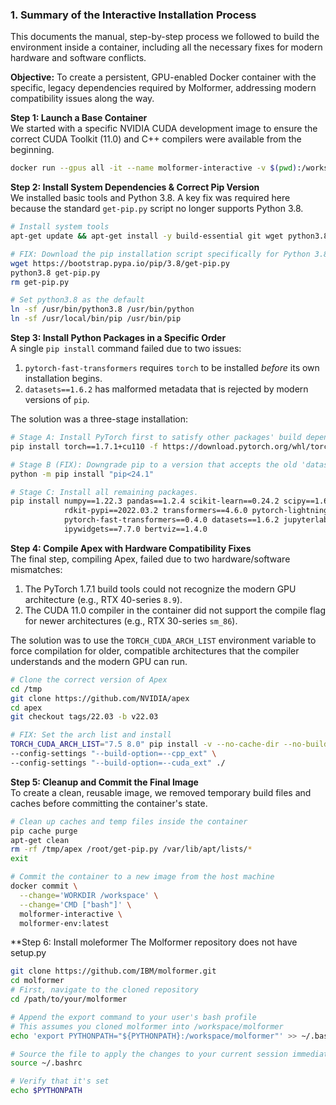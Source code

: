 ### 1. Summary of the Interactive Installation Process

This documents the manual, step-by-step process we followed to build the environment inside a container, including all the necessary fixes for modern hardware and software conflicts.

**Objective:** To create a persistent, GPU-enabled Docker container with the specific, legacy dependencies required by Molformer, addressing modern compatibility issues along the way.

**Step 1: Launch a Base Container**  
We started with a specific NVIDIA CUDA development image to ensure the correct CUDA Toolkit (11.0) and C++ compilers were available from the beginning.

```bash
docker run --gpus all -it --name molformer-interactive -v $(pwd):/workspace nvidia/cuda:11.0.3-devel-ubuntu18.04 bash
```

**Step 2: Install System Dependencies & Correct Pip Version**  
We installed basic tools and Python 3.8. A key fix was required here because the standard `get-pip.py` script no longer supports Python 3.8.

```bash
# Install system tools
apt-get update && apt-get install -y build-essential git wget python3.8 python3.8-dev python3.8-distutils

# FIX: Download the pip installation script specifically for Python 3.8
wget https://bootstrap.pypa.io/pip/3.8/get-pip.py
python3.8 get-pip.py
rm get-pip.py

# Set python3.8 as the default
ln -sf /usr/bin/python3.8 /usr/bin/python
ln -sf /usr/local/bin/pip /usr/bin/pip
```

**Step 3: Install Python Packages in a Specific Order**  
A single `pip install` command failed due to two issues:

1. `pytorch-fast-transformers` requires `torch` to be installed _before_ its own installation begins.
2. `datasets==1.6.2` has malformed metadata that is rejected by modern versions of `pip`.

The solution was a three-stage installation:

```bash
# Stage A: Install PyTorch first to satisfy other packages' build dependencies.
pip install torch==1.7.1+cu110 -f https://download.pytorch.org/whl/torch_stable.html

# Stage B (FIX): Downgrade pip to a version that accepts the old 'datasets' package metadata.
python -m pip install "pip<24.1"

# Stage C: Install all remaining packages.
pip install numpy==1.22.3 pandas==1.2.4 scikit-learn==0.24.2 scipy==1.6.2 \
            rdkit-pypi==2022.03.2 transformers==4.6.0 pytorch-lightning==1.1.5 \
            pytorch-fast-transformers==0.4.0 datasets==1.6.2 jupyterlab==3.4.0 \
            ipywidgets==7.7.0 bertviz==1.4.0
```

**Step 4: Compile Apex with Hardware Compatibility Fixes**  
The final step, compiling Apex, failed due to two hardware/software mismatches:

1. The PyTorch 1.7.1 build tools could not recognize the modern GPU architecture (e.g., RTX 40-series `8.9`).
2. The CUDA 11.0 compiler in the container did not support the compile flag for newer architectures (e.g., RTX 30-series `sm_86`).

The solution was to use the `TORCH_CUDA_ARCH_LIST` environment variable to force compilation for older, compatible architectures that the compiler understands and the modern GPU can run.

```bash
# Clone the correct version of Apex
cd /tmp
git clone https://github.com/NVIDIA/apex
cd apex
git checkout tags/22.03 -b v22.03

# FIX: Set the arch list and install
TORCH_CUDA_ARCH_LIST="7.5 8.0" pip install -v --no-cache-dir --no-build-isolation \
--config-settings "--build-option=--cpp_ext" \
--config-settings "--build-option=--cuda_ext" ./
```

**Step 5: Cleanup and Commit the Final Image**  
To create a clean, reusable image, we removed temporary build files and caches before committing the container's state.

```bash
# Clean up caches and temp files inside the container
pip cache purge
apt-get clean
rm -rf /tmp/apex /root/get-pip.py /var/lib/apt/lists/*
exit

# Commit the container to a new image from the host machine
docker commit \
  --change='WORKDIR /workspace' \
  --change='CMD ["bash"]' \
  molformer-interactive \
  molformer-env:latest
```

**Step 6: Install moleformer
The Molformer repository does not have setup.py

```bash
git clone https://github.com/IBM/molformer.git
cd molformer      
# First, navigate to the cloned repository
cd /path/to/your/molformer

# Append the export command to your user's bash profile
# This assumes you cloned molformer into /workspace/molformer
echo 'export PYTHONPATH="${PYTHONPATH}:/workspace/molformer"' >> ~/.bashrc

# Source the file to apply the changes to your current session immediately
source ~/.bashrc

# Verify that it's set
echo $PYTHONPATH
   
```
